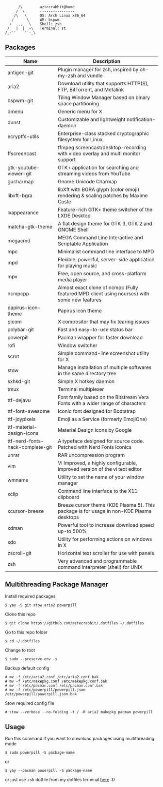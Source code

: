           /\        aztecrabbit@home
         /  \       ----------------
        /\   \      OS: Arch Linux x86_64
       /      \     WM: bspwm
      /   ,,   \    Shell: zsh
     /   |  |  -\   Terminal: st
    /_-''    ''-_\  


Packages
--------

| Name                             | Description |
| ----                             | ----------- |
| antigen-git                      | Plugin manager for zsh, inspired by oh-my-zsh and vundle |
| aria2                            | Download utility that supports HTTP(S), FTP, BitTorrent, and Metalink |
| bspwm-git                        | Tiling Window Manager based on binary space partitioning |
| dmenu                            | Generic menu for X |
| dunst                            | Customizable and lightweight notification-daemon |
| ecryptfs-utils                   | Enterprise-class stacked cryptographic filesystem for Linux |
| ffscreencast                     | ffmpeg screencast/desktop-recording with video overlay and multi monitor support |
| gtk-youtube-viewer-git           | GTK+ application for searching and streaming videos from YouTube |
| gucharmap                        | Gnome Unicode Charmap |
| libxft-bgra                      | libXft with BGRA glyph (color emoji) rendering & scaling patches by Maxime Coste |
| lxappearance                     | Feature-rich GTK+ theme switcher of the LXDE Desktop |
| matcha-gtk-theme                 | A flat design theme for GTK 3, GTK 2 and GNOME Shell |
| megacmd                          | MEGA Command Line Interactive and Scriptable Application |
| mpc                              | Minimalist command line interface to MPD |
| mpd                              | Flexible, powerful, server-side application for playing music |
| mpv                              | Free, open source, and cross-platform media player |
| ncmpcpp                          | Almost exact clone of ncmpc (Fully featured MPD client using ncurses) with some new features |
| papirus-icon-theme               | Papirus icon theme |
| picom                            | X compositor that may fix tearing issues |
| polybar-git                      | Fast and easy-to-use status bar |
| powerpill                        | Pacman wrapper for faster download |
| rofi                             | Window switcher |
| scrot                            | Simple command-line screenshot utility for X |
| stow                             | Manage installation of multiple softwares in the same directory tree |
| sxhkd-git                        | Simple X hotkey daemon |
| tmux                             | Terminal multiplexer |
| ttf-dejavu                       | Font family based on the Bitstream Vera Fonts with a wider range of characters |
| ttf-font-awesome                 | Iconic font designed for Bootstrap |
| ttf-joypixels                    | Emoji as a Service (formerly EmojiOne) |
| ttf-material-design-icons        | Material Design icons by Google |
| ttf-nerd-fonts-hack-complete-git | A typeface designed for source code. Patched with Nerd Fonts iconics |
| unrar                            | RAR uncompression program |
| vim                              | Vi Improved, a highly configurable, improved version of the vi text editor |
| wmname                           | Utility to set the name of your window manager |
| xclip                            | Command line interface to the X11 clipboard |
| xcursor-breeze                   | Breeze cursor theme (KDE Plasma 5). This package is for usage in non-KDE Plasma desktops |
| xdman                            | Powerful tool to increase download speed up-to 500% |
| xdo                              | Utility for performing actions on windows in X |
| zscroll-git                      | Horizontal text scroller for use with panels |
| zsh                              | Very advanced and programmable command interpreter (shell) for UNIX |


Multithreading Package Manager
------------------------------

Install required packages

    $ yay -S git stow aria2 powerpill

Clone this repo

    $ git clone https://github.com/aztecrabbit/.dotfiles ~/.dotfiles

Go to this repo folder

    $ cd ~/.dotfiles

Change to root

    $ sudo --preserve-env -s

Backup default config

    # mv -f /etc/aria2.conf /etc/aria2.conf.bak
    # mv -f /etc/makepkg.conf /etc/makepkg.conf.bak
    # mv -f /etc/pacman.conf /etc/pacman.conf.bak
    # mv -f /etc/powerpill/powerpill.json /etc/powerpill/powerpill.json.bak

Stow required config file

    # stow --verbose --no-folding -t / -R aria2 makepkg pacman powerpill


Usage
-----

Run this command if you want to download packages using multithreading mode

    $ sudo powerpill -S package-name

or

    $ yay --pacman powerpill -S package-name

or just use zsh dotfile from my dotfiles terminal [here](https://github.com/aztecrabbit/.dotfiles-terminal) :D
